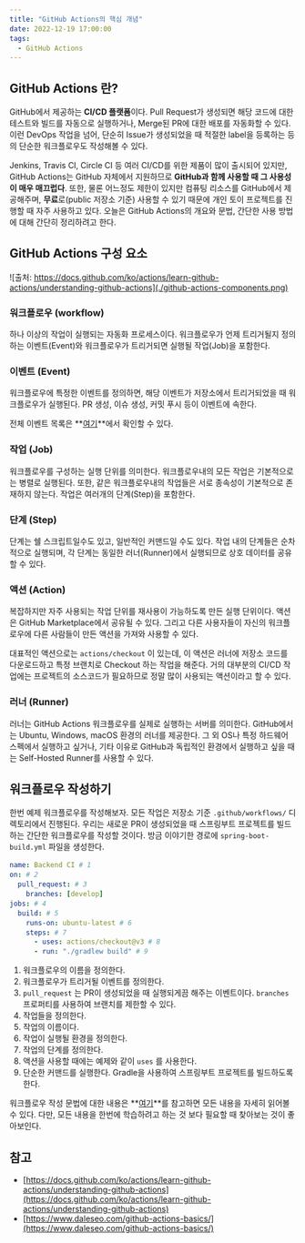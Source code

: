 ```yaml
---
title: "GitHub Actions의 핵심 개념"
date: 2022-12-19 17:00:00
tags:
  - GitHub Actions
---
```


## GitHub Actions 란?

GitHub에서 제공하는 **CI/CD 플랫폼**이다. Pull Request가 생성되면 해당 코드에 대한 테스트와 빌드를 자동으로 실행하거나, Merge된 PR에 대한 배포를 자동화할 수 있다. 이런 DevOps 작업을 넘어, 단순히 Issue가 생성되었을 때 적절한 label을 등록하는 등의 단순한 워크플로우도 작성해볼 수 있다.

Jenkins, Travis CI, Circle CI 등 여러 CI/CD를 위한 제품이 많이 출시되어 있지만, GitHub Actions는 GitHub 자체에서 지원하므로 **GitHub과 함께 사용할 때 그 사용성이 매우 매끄럽다**. 또한, 물론 어느정도 제한이 있지만 컴퓨팅 리소스를 GitHub에서 제공해주며, **무료**로(public 저장소 기준) 사용할 수 있기 때문에 개인 토이 프로젝트를 진행할 때 자주 사용하고 있다. 오늘은 GitHub Actions의 개요와 문법, 간단한 사용 방법에 대해 간단히 정리하려고 한다.

## GitHub Actions 구성 요소

![출처: https://docs.github.com/ko/actions/learn-github-actions/understanding-github-actions](./github-actions-components.png)

### 워크플로우 (workflow)

하나 이상의 작업이 실행되는 자동화 프로세스이다. 워크플로우가 언제 트리거될지 정의하는 이벤트(Event)와 워크플로우가 트리거되면 실행될 작업(Job)을 포함한다.

### 이벤트 (Event)

워크플로우에 특정한 이벤트를 정의하면, 해당 이벤트가 저장소에서 트리거되었을 때 워크플로우가 실행된다. PR 생성, 이슈 생성, 커밋 푸시 등이 이벤트에 속한다.

전체 이벤트 목록은 **[여기](https://docs.github.com/en/actions/using-workflows/events-that-trigger-workflows)**에서 확인할 수 있다.

### 작업 (Job)

워크플로우를 구성하는 실행 단위를 의미한다. 워크플로우내의 모든 작업은 기본적으로는 병렬로 실행된다. 또한, 같은 워크플로우내의 작업들은 서로 종속성이 기본적으로 존재하지 않는다. 작업은 여러개의 단계(Step)을 포함한다.

### 단계 (Step)

단계는 쉘 스크립트일수도 있고, 일반적인 커맨드일 수도 있다. 작업 내의 단계들은 순차적으로 실행되며, 각 단계는 동일한 러너(Runner)에서 실행되므로 상호 데이터를 공유할 수 있다.

### 액션 (Action)

복잡하지만 자주 사용되는 작업 단위를 재사용이 가능하도록 만든 실행 단위이다. 액션은 GitHub Marketplace에서 공유될 수 있다. 그리고 다른 사용자들이 자신의 워크플로우에 다른 사람들이 만든 액션을 가져와 사용할 수 있다.

대표적인 액션으로는 `actions/checkout` 이 있는데, 이 액션은 러너에 저장소 코드를 다운로드하고 특정 브랜치로 Checkout 하는 작업을 해준다. 거의 대부분의 CI/CD 작업에는 프로젝트의 소스코드가 필요하므로 정말 많이 사용되는 액션이라고 할 수 있다.

### 러너 (Runner)

러너는 GitHub Actions 워크플로우를 실제로 실행하는 서버를 의미한다. GitHub에서는 Ubuntu, Windows, macOS 환경의 러너를 제공한다. 그 외 OS나 특정 하드웨어 스펙에서 실행하고 싶거나, 기타 이유로 GitHub과 독립적인 환경에서 실행하고 싶을 때는 Self-Hosted Runner를 사용할 수 있다.

## 워크플로우 작성하기

한번 예제 워크플로우를 작성해보자. 모든 작업은 저장소 기준 `.github/workflows/` 디렉토리에서 진행된다. 우리는 새로운 PR이 생성되었을 때 스프링부트 프로젝트를 빌드하는 간단한 워크플로우를 작성할 것이다. 방금 이야기한 경로에 `spring-boot-build.yml` 파일을 생성한다.

```yaml
name: Backend CI # 1
on: # 2
  pull_request: # 3
    branches: [develop]
jobs: # 4
  build: # 5
    runs-on: ubuntu-latest # 6
    steps: # 7
      - uses: actions/checkout@v3 # 8
      - run: "./gradlew build" # 9
```

1. 워크플로우의 이름을 정의한다.
2. 워크플로우가 트리거될 이벤트를 정의한다.
3. `pull_request` 는 PR이 생성되었을 때 실행되게끔 해주는 이벤트이다. `branches` 프로퍼티를 사용하여 브랜치를 제한할 수 있다.
4. 작업들을 정의한다.
5. 작업의 이름이다.
6. 작업이 실행될 환경을 정의한다.
7. 작업의 단계를 정의한다.
8. 액션을 사용할 때에는 예제와 같이 `uses` 를 사용한다.
9. 단순한 커맨드를 실행한다. Gradle을 사용하여 스프링부트 프로젝트를 빌드하도록 한다.

워크플로우 작성 문법에 대한 내용은 **[여기](https://docs.github.com/en/actions/using-workflows/workflow-syntax-for-github-actions)**를 참고하면 모든 내용을 자세히 읽어볼 수 있다. 다만, 모든 내용을 한번에 학습하려고 하는 것 보다 필요할 때 찾아보는 것이 좋아보인다.

## 참고

- [https://docs.github.com/ko/actions/learn-github-actions/understanding-github-actions](https://docs.github.com/ko/actions/learn-github-actions/understanding-github-actions)
- [https://www.daleseo.com/github-actions-basics/](https://www.daleseo.com/github-actions-basics/)
